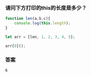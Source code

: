 ### 请问下方打印的this的长度是多少？
```javascript
function len(a,b,c){
    console.log(this.length);                 
}

let arr = [len, 1, 2, 3, 4, 5];

arr[0]();
```
### 答案
```
6
```
